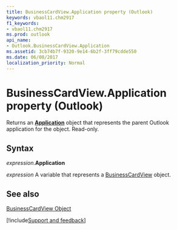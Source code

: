 ```yaml
---
title: BusinessCardView.Application property (Outlook)
keywords: vbaol11.chm2917
f1_keywords:
- vbaol11.chm2917
ms.prod: outlook
api_name:
- Outlook.BusinessCardView.Application
ms.assetid: 3cb74b7f-9320-9e14-6b2f-3ff79cdde550
ms.date: 06/08/2017
localization_priority: Normal
---
```



# BusinessCardView.Application property (Outlook)

Returns an  **[Application](Outlook.Application.md)** object that represents the parent Outlook application for the object. Read-only.


## Syntax

_expression_.**Application**

_expression_ A variable that represents a [BusinessCardView](Outlook.BusinessCardView.md) object.


## See also


[BusinessCardView Object](Outlook.BusinessCardView.md)

[!include[Support and feedback](~/includes/feedback-boilerplate.md)]